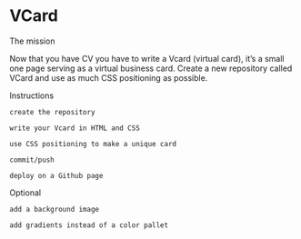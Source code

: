 # VCard
The mission

Now that you have CV you have to write a Vcard (virtual card), it’s a small one page serving as a virtual business card. Create a new repository called VCard and use as much CSS positioning as possible.

Instructions

    create the repository

    write your Vcard in HTML and CSS

    use CSS positioning to make a unique card

    commit/push

    deploy on a Github page

Optional

    add a background image

    add gradients instead of a color pallet


